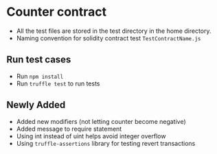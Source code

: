# Counter contract
- All the test files are stored in the test directory in the home directory. 
- Naming convention for solidity contract test `TestContractName.js`

## Run test cases
- Run `npm install`
- Run `truffle test` to run tests

## Newly Added
- Added new modifiers (not letting counter become negative)
- Added message to require statement
- Using int instead of uint helps avoid integer overflow
- Using `truffle-assertions` library for testing revert transactions
